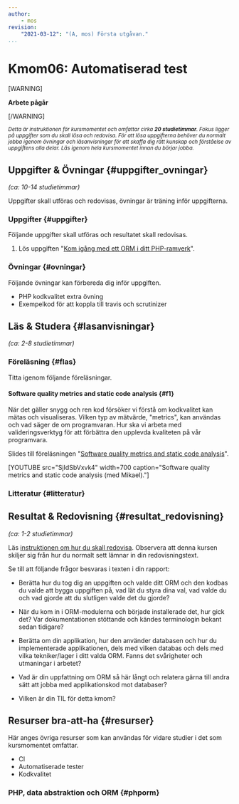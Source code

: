 ```yaml
---
author:
    - mos
revision:
    "2021-03-12": "(A, mos) Första utgåvan."
...
```

Kmom06: Automatiserad test
==================================

[WARNING]

**Arbete pågår**

[/WARNING]

<!--stop-->



<!-- more -->

<small><i>Detta är instruktionen för kursmomentet och omfattar cirka **20 studietimmar**. Fokus ligger på uppgifter som du skall lösa och redovisa. För att lösa uppgifterna behöver du normalt jobba igenom övningar och läsanvisningar för att skaffa dig rätt kunskap och förståelse av uppgiftens alla delar. Läs igenom hela kursmomentet innan du börjar jobba.</i></small>



Uppgifter & Övningar {#uppgifter_ovningar}
-------------------------------------------

*(ca: 10-14 studietimmar)*

Uppgifter skall utföras och redovisas, övningar är träning inför uppgifterna.



### Uppgifter {#uppgifter}

Följande uppgifter skall utföras och resultatet skall redovisas.

1. Lös uppgiften "[Kom igång med ett ORM i ditt PHP-ramverk](uppgift/kom-igang-med-ett-orm-i-ditt-php-ramverk)".



### Övningar {#ovningar}

Följande övningar kan förbereda dig inför uppgiften.

* PHP kodkvalitet extra övning
* Exempelkod för att koppla till travis och scrutinizer

<!--
1. I kursrepot under [`example/orm`](https://github.com/dbwebb-se/mvc/tree/main/example/orm) ligger exempelkod som visar hur du kommer igång med olika ORM och ramverk. Jobba igenom valda exempel, när du har valt vilket ORM/ramverk du tänker jobba med eller testa ett par olika för att utvärdera.
-->



Läs & Studera  {#lasanvisningar}
---------------------------------

*(ca: 2-8 studietimmar)*



### Föreläsning {#flas}

Titta igenom följande föreläsningar.



#### Software quality metrics and static code analysis {#f1}

När det gäller snygg och ren kod försöker vi förstå om kodkvalitet kan mätas och visualiseras. Vilken typ av mätvärde, "metrics", kan användas och vad säger de om programvaran. Hur ska vi arbeta med valideringsverktyg för att förbättra den upplevda kvaliteten på vår programvara.

Slides till föreläsningen "[Software quality metrics and static code analysis](https://dbwebb-se.github.io/mvc/lecture/L06_static-code-analysis-and-metrics/slide.html)".

[YOUTUBE src="SjIdSbVxvk4" width=700 caption="Software quality metrics and static code analysis (med Mikael)."]



### Litteratur  {#litteratur}

<!--
Läsanvisningar finns generellt för begreppet ORM och de är samlade längst ned i detta dokumentet under rubriken "Resurser bra-att-ha".

Läsanvisningarna berör olika ramverk och deras implementationer av ORM.

Läsanvisningarna berör implementationer av fristående ORM som kan användas oberoende av ramverk.

-->



Resultat & Redovisning  {#resultat_redovisning}
-----------------------------------------------

*(ca: 1-2 studietimmar)*

Läs [instruktionen om hur du skall redovisa](./../redovisa). Observera att denna kursen skiljer sig från hur du normalt sett lämnar in din redovisningstext.

Se till att följande frågor besvaras i texten i din rapport:

* Berätta hur du tog dig an uppgiften och valde ditt ORM och den kodbas du valde att bygga uppgiften på, vad lät du styra dina val, vad valde du och vad gjorde att du slutligen valde det du gjorde?

* När du kom in i ORM-modulerna och började installerade det, hur gick det? Var dokumentationen stöttande och kändes terminologin bekant sedan tidigare?

* Berätta om din applikation, hur den använder databasen och hur du implementerade applikationen, dels med vilken databas och dels med vilka tekniker/lager i ditt valda ORM. Fanns det svårigheter och utmaningar i arbetet?

* Vad är din uppfattning om ORM så här långt och relatera gärna till andra sätt att jobba med applikationskod mot databaser?

* Vilken är din TIL för detta kmom?



Resurser bra-att-ha {#resurser}
---------------------------------

Här anges övriga resurser som kan användas för vidare studier i det som kursmomentet omfattar.


* CI
* Automatiserade tester
* Kodkvalitet



### PHP, data abstraktion och ORM {#phporm}
